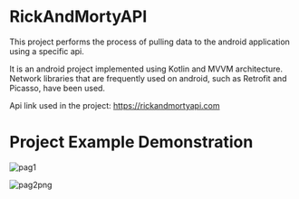 # RickAndMortyAPI

This project performs the process of pulling data to the android application using a specific api.

It is an android project implemented using Kotlin and MVVM architecture.
Network libraries that are frequently used on android, such as Retrofit and Picasso, have been used.


Api link used in the project: https://rickandmortyapi.com 


# Project Example Demonstration


![pag1](https://user-images.githubusercontent.com/56034341/191168771-83677654-95e2-4682-9582-b3d2c3178981.png)

![pag2png](https://user-images.githubusercontent.com/56034341/191168779-cf23f4c9-d904-42bd-9c58-18e24ed523f8.png)

